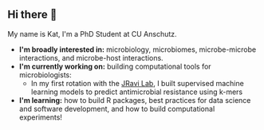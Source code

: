 ## Hi there 👋

My name is Kat, I'm a PhD Student at CU Anschutz. 
- **I'm broadly interested in:** microbiology, microbiomes, microbe-microbe interactions, and microbe-host interactions.
- **I'm currently working on:** building computational tools for microbiologists:
  - In my first rotation with the [JRavi Lab](https://github.com/JRaviLab), I built supervised machine learning models to predict antimicrobial resistance using k-mers
- **I'm learning:** how to build R packages, best practices for data science and software development, and how to build computational experiments!
